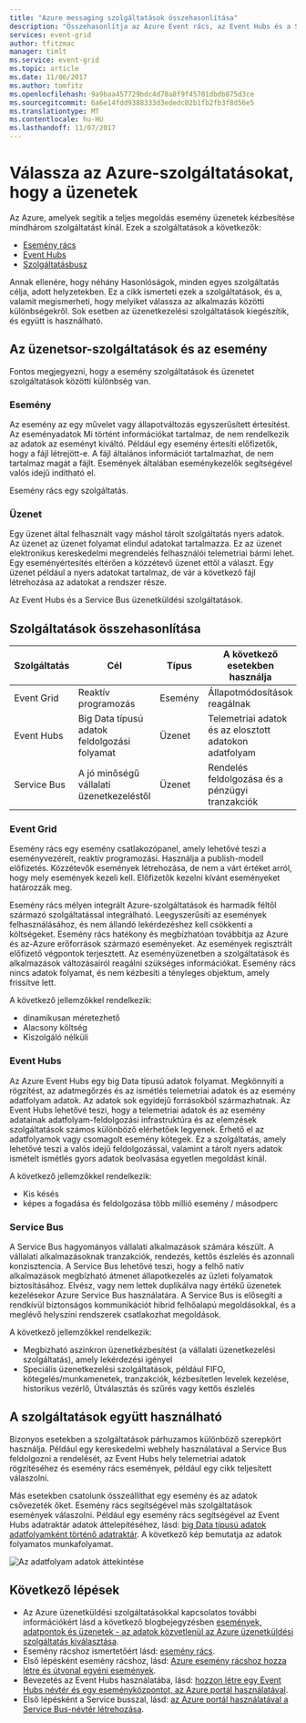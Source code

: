 ```yaml
---
title: "Azure messaging szolgáltatások összehasonlítása"
description: "Összehasonlítja az Azure Event rács, az Event Hubs és a Service Bus. Azt javasolja, hogy melyik szolgáltatás különböző helyzetek kezelésére."
services: event-grid
author: tfitzmac
manager: timlt
ms.service: event-grid
ms.topic: article
ms.date: 11/06/2017
ms.author: tomfitz
ms.openlocfilehash: 9a9baa457729bdc4d70a8f9f45701dbdb875d3ce
ms.sourcegitcommit: 6a6e14fdd9388333d3ededc02b1fb2fb3f8d56e5
ms.translationtype: MT
ms.contentlocale: hu-HU
ms.lasthandoff: 11/07/2017
---
```

# <a name="choose-between-azure-services-that-deliver-messages"></a>Válassza az Azure-szolgáltatásokat, hogy a üzenetek

Az Azure, amelyek segítik a teljes megoldás esemény üzenetek kézbesítése mindhárom szolgáltatást kínál. Ezek a szolgáltatások a következők:

* [Esemény rács](/azure/event-grid/)
* [Event Hubs](/azure/event-hubs/)
* [Szolgáltatásbusz](/azure/service-bus-messaging/)

Annak ellenére, hogy néhány Hasonlóságok, minden egyes szolgáltatás célja, adott helyzetekben. Ez a cikk ismerteti ezek a szolgáltatások, és a, valamit megismerheti, hogy melyiket válassza az alkalmazás közötti különbségekről. Sok esetben az üzenetkezelési szolgáltatások kiegészítik, és együtt is használható.

## <a name="event-vs-message-services"></a>Az üzenetsor-szolgáltatások és az esemény

Fontos megjegyezni, hogy a esemény szolgáltatások és üzenetet szolgáltatások közötti különbség van.

### <a name="event"></a>Esemény

Az esemény az egy művelet vagy állapotváltozás egyszerűsített értesítést. Az eseményadatok Mi történt információkat tartalmaz, de nem rendelkezik az adatok az eseményt kiváltó. Például egy esemény értesíti előfizetők, hogy a fájl létrejött-e. A fájl általános információt tartalmazhat, de nem tartalmaz magát a fájlt. Események általában eseménykezelők segítségével valós idejű indítható el.

Esemény rács egy szolgáltatás.

### <a name="message"></a>Üzenet

Egy üzenet által felhasznált vagy máshol tárolt szolgáltatás nyers adatok. Az üzenet az üzenet folyamat elindul adatokat tartalmazza. Ez az üzenet elektronikus kereskedelmi megrendelés felhasználói telemetriai bármi lehet. Egy eseményértesítés eltérően a közzétevő üzenet ettől a választ. Egy üzenet például a nyers adatokat tartalmaz, de vár a következő fájl létrehozása az adatokat a rendszer része. 

Az Event Hubs és a Service Bus üzenetküldési szolgáltatások.

## <a name="comparison-of-services"></a>Szolgáltatások összehasonlítása

| Szolgáltatás | Cél | Típus | A következő esetekben használja |
| ------- | ------- | ---- | ----------- |
| Event Grid | Reaktív programozás | Esemény | Állapotmódosítások reagálnak |
| Event Hubs | Big Data típusú adatok feldolgozási folyamat | Üzenet | Telemetriai adatok és az elosztott adatokon adatfolyam |
| Service Bus | A jó minőségű vállalati üzenetkezeléstől | Üzenet | Rendelés feldolgozása és a pénzügyi tranzakciók |

### <a name="event-grid"></a>Event Grid

Esemény rács egy esemény csatlakozópanel, amely lehetővé teszi a eseményvezérelt, reaktív programozási. Használja a publish-modell előfizetés. Közzétevők események létrehozása, de nem a várt értéket arról, hogy mely események kezeli kell. Előfizetők kezelni kívánt eseményeket határozzák meg.

Esemény rács mélyen integrált Azure-szolgáltatások és harmadik féltől származó szolgáltatással integrálható. Leegyszerűsíti az események felhasználásához, és nem állandó lekérdezéshez kell csökkenti a költségeket. Esemény rács hatékony és megbízhatóan továbbítja az Azure és az-Azure erőforrások származó eseményeket. Az események regisztrált előfizető végpontok terjesztett. Az eseményüzenetben a szolgáltatások és alkalmazások változásairól reagálni szükséges információkat. Esemény rács nincs adatok folyamat, és nem kézbesíti a tényleges objektum, amely frissítve lett.

A következő jellemzőkkel rendelkezik:

* dinamikusan méretezhető
* Alacsony költség
* Kiszolgáló nélküli

### <a name="event-hubs"></a>Event Hubs

Az Azure Event Hubs egy big Data típusú adatok folyamat. Megkönnyíti a rögzítést, az adatmegőrzés és az ismétlés telemetriai adatok és az esemény adatfolyam adatok. Az adatok sok egyidejű forrásokból származhatnak. Az Event Hubs lehetővé teszi, hogy a telemetriai adatok és az esemény adatainak adatfolyam-feldolgozási infrastruktúra és az elemzések szolgáltatások számos különböző elérhetőek legyenek. Érhető el az adatfolyamok vagy csomagolt esemény kötegek. Ez a szolgáltatás, amely lehetővé teszi a valós idejű feldolgozással, valamint a tárolt nyers adatok ismételt ismétlés gyors adatok beolvasása egyetlen megoldást kínál.

A következő jellemzőkkel rendelkezik:

* Kis késés
* képes a fogadása és feldolgozása több millió esemény / másodperc

### <a name="service-bus"></a>Service Bus

A Service Bus hagyományos vállalati alkalmazások számára készült. A vállalati alkalmazásoknak tranzakciók, rendezés, kettős észlelés és azonnali konzisztencia. A Service Bus lehetővé teszi, hogy a felhő natív alkalmazások megbízható átmenet állapotkezelés az üzleti folyamatok biztosításához. Elvész, vagy nem lettek duplikálva nagy értékű üzenetek kezelésekor Azure Service Bus használatára. A Service Bus is elősegíti a rendkívül biztonságos kommunikációt hibrid felhőalapú megoldásokkal, és a meglévő helyszíni rendszerek csatlakozhat megoldások.

A következő jellemzőkkel rendelkezik:

* Megbízható aszinkron üzenetkézbesítést (a vállalati üzenetkezelési szolgáltatás), amely lekérdezési igényel
* Speciális üzenetkezelési szolgáltatások, például FIFO, kötegelés/munkamenetek, tranzakciók, kézbesítetlen levelek kezelése, historikus vezérlő, Útválasztás és szűrés vagy kettős észlelés

## <a name="use-the-services-together"></a>A szolgáltatások együtt használható

Bizonyos esetekben a szolgáltatások párhuzamos különböző szerepkört használja. Például egy kereskedelmi webhely használatával a Service Bus feldolgozni a rendelését, az Event Hubs hely telemetriai adatok rögzítéséhez és esemény rács események, például egy cikk teljesített válaszolni.

Más esetekben csatolunk összeállíthat egy esemény és az adatok csővezeték őket. Esemény rács segítségével más szolgáltatások események válaszolni. Például egy esemény rács segítségével az Event Hubs adatraktár adatok áttelepítéséhez, lásd: [big Data típusú adatok adatfolyamként történő adatraktár](event-grid-event-hubs-integration.md). A következő kép bemutatja az adatok folyamatos munkafolyamat.

![Az adatfolyam adatok áttekintése](./media/compare-messaging-services/overview.png)

## <a name="next-steps"></a>Következő lépések

* Az Azure üzenetküldési szolgáltatásokkal kapcsolatos további információkért lásd a következő blogbejegyzésben [események, adatpontok és üzenetek - az adatok közvetlenül az Azure üzenetküldési szolgáltatás kiválasztása](https://azure.microsoft.com/blog/events-data-points-and-messages-choosing-the-right-azure-messaging-service-for-your-data/).
* Esemény rácshoz ismertetőért lásd: [esemény rács](overview.md).
* Első lépésként esemény rácshoz, lásd: [Azure esemény rácshoz hozza létre és útvonal egyéni események](custom-event-quickstart.md).
* Bevezetés az Event Hubs használatába, lásd: [hozzon létre egy Event Hubs névtér és egy eseményközpontot, az Azure portál használatával](../event-hubs/event-hubs-create.md).
* Első lépésként a Service busszal, lásd: [az Azure portál használatával a Service Bus-névtér létrehozása](../service-bus-messaging/service-bus-create-namespace-portal.md).